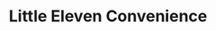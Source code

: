 ---
title: "Little Eleven Convenience"
url: /barrie/little-eleven-convenience/
shop: convenience
---